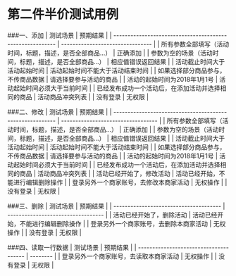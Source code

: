# 第二件半价测试用例

###一、添加
| 测试场景                                                  | 预期结果                         |
| --------------------------------------------------------- | -------------------------------- |
| 所有参数全部填写（活动时间，标题，描述，是否全部商品...） | 正确添加                         |
| 参数为空的场景（活动时间，标题，描述，是否全部商品...）   | 相应值错误返回结果               |
| 活动截止时间大于活动起始时间                              | 活动起始时间不能大于活动结束时间 |
| 如果选择部分商品参与，不传商品数据                        | 请选择要参与活动的商品           |
| 活动的起始时间为2018年1月1号                              | 活动起始时间必须大于当前时间     |
| 已经发布成功一个活动后，在添加活动并选择相同的商品        | 活动商品冲突列表                 |
| 没有登录                                                  | 无权限                           |

###二、修改
| 测试场景                                                  | 预期结果                           |
| --------------------------------------------------------- | ---------------------------------- |
| 所有参数全部填写（活动时间，标题，描述，是否全部商品...） | 正确添加                           |
| 参数为空的场景（活动时间，标题，描述，是否全部商品...）   | 相应值错误返回结果                 |
| 活动截止时间大于活动起始时间                              | 活动起始时间不能大于活动结束时间   |
| 如果选择部分商品参与，不传商品数据                        | 请选择要参与活动的商品             |
| 活动的起始时间为2018年1月1号                              | 活动起始时间必须大于当前时间       |
| 已经发布成功一个活动后，在添加活动并选择相同的商品        | 活动商品冲突列表                   |
| 活动已经开始了，修改活动                                  | 活动已经开始，不能进行编辑删除操作 |
| 登录另外一个商家账号，去修改本商家活动                    | 无权操作                           |
| 没有登录                                                  | 无权限                             |


###三、删除
| 测试场景                               | 预期结果                           |
| -------------------------------------- | ---------------------------------- |
| 活动已经开始了，删除活动               | 活动已经开始，不能进行编辑删除操作 |
| 登录另外一个商家账号，去删除本商家活动 | 无权操作                           |
| 没有登录                               | 无权限                             |

###四、读取一行数据
| 测试场景                               | 预期结果 |
| -------------------------------------- | -------- |
| 登录另外一个商家账号，去读取本商家活动 | 无权操作 |
| 没有登录                               | 无权限   |







